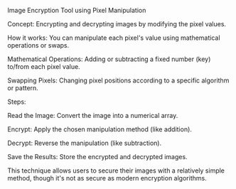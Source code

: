 Image Encryption Tool using Pixel Manipulation

Concept: Encrypting and decrypting images by modifying the pixel values.

How it works: You can manipulate each pixel's value using mathematical operations or swaps.

Mathematical Operations: Adding or subtracting a fixed number (key) to/from each pixel value.

Swapping Pixels: Changing pixel positions according to a specific algorithm or pattern.

Steps:

Read the Image: Convert the image into a numerical array.

Encrypt: Apply the chosen manipulation method (like addition).

Decrypt: Reverse the manipulation (like subtraction).

Save the Results: Store the encrypted and decrypted images.

This technique allows users to secure their images with a relatively simple method, though it's not as secure as modern encryption algorithms. 

